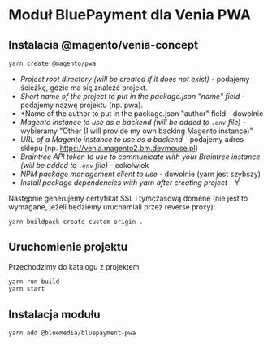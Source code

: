 # Moduł BluePayment dla Venia PWA 

## Instalacia @magento/venia-concept

```bash
yarn create @magento/pwa
```
- *Project root directory (will be created if it does not exist)* - podajemy ścieżkę, gdzie ma się znaleźć projekt.
- *Short name of the project to put in the package.json "name" field* - podajemy nazwę projektu (np. pwa).
- *Name of the author to put in the package.json "author" field - dowolnie
- *Magento instance to use as a backend (will be added to `.env` file)* - wybieramy "Other (I will provide my own backing Magento instance)"
- *URL of a Magento instance to use as a backend* - podajemy adres sklepu (np. https://venia.magento2.bm.devmouse.pl)
- *Braintree API token to use to communicate with your Braintree instance (will be added to `.env` file)* - cokolwiek
- *NPM package management client to use* - dowolnie (yarn jest szybszy)
- *Install package dependencies with yarn after creating project* - Y

Następnie generujemy certyfikat SSL i tymczasową domenę (nie jest to wymagane, jeżeli będziemy uruchamiali przez reverse proxy):
```bash
yarn buildpack create-custom-origin .
```

## Uruchomienie projektu
Przechodzimy do katalogu z projektem
```bash
yarn run build
yarn start
```

## Instalacja modułu
```bash
yarn add @bluemedia/bluepayment-pwa
```
